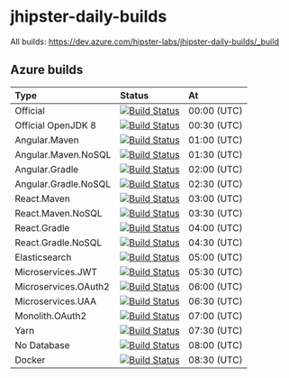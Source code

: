 # jhipster-daily-builds

All builds: https://dev.azure.com/hipster-labs/jhipster-daily-builds/_build

## Azure builds

| Type                 | Status                                                 | At          |
|:---------------------|:-------------------------------------------------------|:------------|
| Official             | [![Build Status][img-official]][azure-url]             | 00:00 (UTC) |
| Official OpenJDK 8   | [![Build Status][img-official-openjdk8]][azure-url]    | 00:30 (UTC) |
| Angular.Maven        | [![Build Status][img-angular-maven]][azure-url]        | 01:00 (UTC) |
| Angular.Maven.NoSQL  | [![Build Status][img-angular-maven-nosql]][azure-url]  | 01:30 (UTC) |
| Angular.Gradle       | [![Build Status][img-angular-gradle]][azure-url]       | 02:00 (UTC) |
| Angular.Gradle.NoSQL | [![Build Status][img-angular-gradle-nosql]][azure-url] | 02:30 (UTC) |
| React.Maven          | [![Build Status][img-react-maven]][azure-url]          | 03:00 (UTC) |
| React.Maven.NoSQL    | [![Build Status][img-react-maven-nosql]][azure-url]    | 03:30 (UTC) |
| React.Gradle         | [![Build Status][img-react-gradle]][azure-url]         | 04:00 (UTC) |
| React.Gradle.NoSQL   | [![Build Status][img-react-gradle-nosql]][azure-url]   | 04:30 (UTC) |
| Elasticsearch        | [![Build Status][img-elasticsearch]][azure-url]        | 05:00 (UTC) |
| Microservices.JWT    | [![Build Status][img-ms-jwt]][azure-url]               | 05:30 (UTC) |
| Microservices.OAuth2 | [![Build Status][img-ms-oauth2]][azure-url]            | 06:00 (UTC) |
| Microservices.UAA    | [![Build Status][img-ms-uaa]][azure-url]               | 06:30 (UTC) |
| Monolith.OAuth2      | [![Build Status][img-monolith-oauth2]][azure-url]      | 07:00 (UTC) |
| Yarn                 | [![Build Status][img-yarn]][azure-url]                 | 07:30 (UTC) |
| No Database          | [![Build Status][img-nodatabase]][azure-url]           | 08:00 (UTC) |
| Docker               | [![Build Status][img-docker]][azure-url]               | 08:30 (UTC) |

[azure-url]: https://dev.azure.com/hipster-labs/jhipster-daily-builds/_build
[img-docker]: https://dev.azure.com/hipster-labs/jhipster-daily-builds/_apis/build/status/Docker.Image
[img-official]: https://dev.azure.com/hipster-labs/jhipster-daily-builds/_apis/build/status/Official
[img-angular-maven]: https://dev.azure.com/hipster-labs/jhipster-daily-builds/_apis/build/status/Angular.Maven
[img-angular-maven-nosql]: https://dev.azure.com/hipster-labs/jhipster-daily-builds/_apis/build/status/Angular.Maven.NoSQL
[img-angular-gradle]: https://dev.azure.com/hipster-labs/jhipster-daily-builds/_apis/build/status/Angular.Gradle
[img-angular-gradle-nosql]: https://dev.azure.com/hipster-labs/jhipster-daily-builds/_apis/build/status/Angular.Gradle.NoSQL
[img-react-maven]: https://dev.azure.com/hipster-labs/jhipster-daily-builds/_apis/build/status/React.Maven
[img-react-maven-nosql]: https://dev.azure.com/hipster-labs/jhipster-daily-builds/_apis/build/status/React.Maven.NoSQL
[img-react-gradle]: https://dev.azure.com/hipster-labs/jhipster-daily-builds/_apis/build/status/React.Gradle
[img-react-gradle-nosql]: https://dev.azure.com/hipster-labs/jhipster-daily-builds/_apis/build/status/React.Gradle.NoSQL
[img-elasticsearch]: https://dev.azure.com/hipster-labs/jhipster-daily-builds/_apis/build/status/Elasticsearch
[img-ms-jwt]: https://dev.azure.com/hipster-labs/jhipster-daily-builds/_apis/build/status/Microservices.JWT
[img-ms-oauth2]: https://dev.azure.com/hipster-labs/jhipster-daily-builds/_apis/build/status/Microservices.OAuth2
[img-ms-uaa]: https://dev.azure.com/hipster-labs/jhipster-daily-builds/_apis/build/status/Microservices.UAA
[img-monolith-oauth2]: https://dev.azure.com/hipster-labs/jhipster-daily-builds/_apis/build/status/Monolith.OAuth2
[img-official-openjdk8]: https://dev.azure.com/hipster-labs/jhipster-daily-builds/_apis/build/status/Official.OpenJDK8
[img-yarn]: https://dev.azure.com/hipster-labs/jhipster-daily-builds/_apis/build/status/Yarn
[img-nodatabase]: https://dev.azure.com/hipster-labs/jhipster-daily-builds/_apis/build/status/NoDatabase
